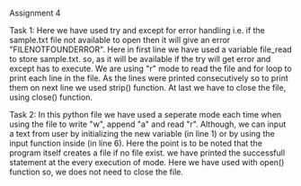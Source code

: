 Assignment 4

Task 1:
Here we have used try and except for error handling i.e. if the sample.txt file not available to open then it will give an error "FILENOTFOUNDERROR".
Here in first line we have used a variable file_read to store sample.txt. so, as it will be available if the try will get error and except has to execute.
We are using "r" mode to read the file and for loop to print each line in the file.
As the lines were printed consecutively so to print them on next line we used strip() function.
At last we have to close the file, using close() function.


Task 2:
In this python file we have used a seperate mode each time when using the file to write "w", append "a" and read "r".
Although, we can input a text from user by initializing the new variable (in line 1) or by using the input function inside (in line 6).
Here the point is to be noted that the program itself creates a file if no file exist.
we have printed the successfull statement at the every execution of mode.
Here we have used with open() function so, we does not need to close the file. 